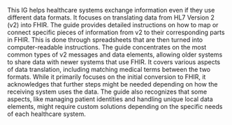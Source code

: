 This IG helps healthcare systems exchange information even if they use different data formats. It focuses on translating data from HL7 Version 2 (v2) into FHIR. The guide provides detailed instructions on how to map or connect specific pieces of information from v2 to their corresponding parts in FHIR. This is done through spreadsheets that are then turned into computer-readable instructions. The guide concentrates on the most common types of v2 messages and data elements, allowing older systems to share data with newer systems that use FHIR. It covers various aspects of data translation, including matching medical terms between the two formats. While it primarily focuses on the initial conversion to FHIR, it acknowledges that further steps might be needed depending on how the receiving system uses the data. The guide also recognizes that some aspects, like managing patient identities and handling unique local data elements, might require custom solutions depending on the specific needs of each healthcare system. 
